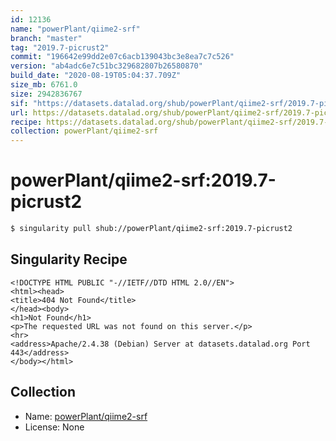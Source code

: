 ```yaml
---
id: 12136
name: "powerPlant/qiime2-srf"
branch: "master"
tag: "2019.7-picrust2"
commit: "196642e99dd2e07c6acb139043bc3e8ea7c7c526"
version: "ab4adc6e7c51bc329682807b26580870"
build_date: "2020-08-19T05:04:37.709Z"
size_mb: 6761.0
size: 2942836767
sif: "https://datasets.datalad.org/shub/powerPlant/qiime2-srf/2019.7-picrust2/2020-08-19-196642e9-ab4adc6e/ab4adc6e7c51bc329682807b26580870.sif"
url: https://datasets.datalad.org/shub/powerPlant/qiime2-srf/2019.7-picrust2/2020-08-19-196642e9-ab4adc6e/
recipe: https://datasets.datalad.org/shub/powerPlant/qiime2-srf/2019.7-picrust2/2020-08-19-196642e9-ab4adc6e/Singularity
collection: powerPlant/qiime2-srf
---
```


# powerPlant/qiime2-srf:2019.7-picrust2

```bash
$ singularity pull shub://powerPlant/qiime2-srf:2019.7-picrust2
```

## Singularity Recipe

```singularity
<!DOCTYPE HTML PUBLIC "-//IETF//DTD HTML 2.0//EN">
<html><head>
<title>404 Not Found</title>
</head><body>
<h1>Not Found</h1>
<p>The requested URL was not found on this server.</p>
<hr>
<address>Apache/2.4.38 (Debian) Server at datasets.datalad.org Port 443</address>
</body></html>
```

## Collection

 - Name: [powerPlant/qiime2-srf](https://github.com/powerPlant/qiime2-srf)
 - License: None

